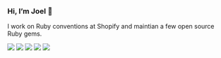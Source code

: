 ### Hi, I’m Joel 👋

I work on Ruby conventions at Shopify and maintian a few open source Ruby gems.

[![](https://img.shields.io/badge/Substack-FF6719?style=for-the-badge&logo=substack&logoColor=white)](https://theabstraction.space)
[![](https://img.shields.io/badge/Twitter-1DA1F2?style=for-the-badge&logo=twitter&logoColor=white)](https://twitter.com/joeldrapper)
[![](https://img.shields.io/badge/Instagram-E4405F?style=for-the-badge&logo=instagram&logoColor=white)](https://instagram.com/joel.drapper)
[![](https://img.shields.io/badge/LinkedIn-0077B5?style=for-the-badge&logo=linkedin&logoColor=white)](https://www.linkedin.com/in/joel-drapper-a0386a108/)
[![](https://img.shields.io/badge/Email-30B980?style=for-the-badge&logo=Minutemailer&logoColor=white)](mailto:joel@drapper.me)
